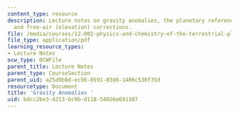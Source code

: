 ```yaml
---
content_type: resource
description: Lecture notes on gravity anomalies, the planetary reference gravity field,
  and free-air (elevation) corrections.
file: /media/courses/12-002-physics-and-chemistry-of-the-terrestrial-planets-fall-2008/bdcc2be342136c9bd11854026e691387_MIT12_002f08_lec27_28.pdf
file_type: application/pdf
learning_resource_types:
- Lecture Notes
ocw_type: OCWFile
parent_title: Lecture Notes
parent_type: CourseSection
parent_uid: a25d9b6d-ec56-0591-83d8-1486c530f35d
resourcetype: Document
title: 'Gravity Anomalies '
uid: bdcc2be3-4213-6c9b-d118-54026e691387
---
```

